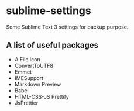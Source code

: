 # sublime-settings
Some Sublime Text 3 settings for backup purpose.

## A list of useful packages
* A File Icon
* ConvertToUTF8
* Emmet
* IMESupport
* Markdown Preview
* Babel
* HTML-CSS-JS Prettify
* JsPrettier




